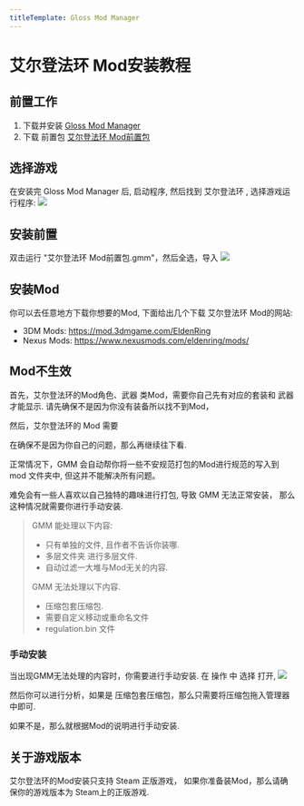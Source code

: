 ```yaml
---
titleTemplate: Gloss Mod Manager
---
```


# 艾尔登法环 Mod安装教程

## 前置工作

1. 下载并安装 [Gloss Mod Manager](https://mod.3dmgame.com/mod/197445)
2. 下载 前置包 [艾尔登法环 Mod前置包](https://cloud.aoe.top/s/KrRfO)



## 选择游戏

在安装完 Gloss Mod Manager 后, 启动程序, 然后找到 艾尔登法环 , 选择游戏运行程序:
![](https://mod.3dmgame.com/static/upload/mod/202401/MOD65a4d6ed67906.png@webp)

## 安装前置

双击运行 "艾尔登法环 Mod前置包.gmm"，然后全选，导入
![](https://mod.3dmgame.com/static/upload/mod/202401/MOD65a4da1577140.png@webp)

## 安装Mod

你可以去任意地方下载你想要的Mod, 下面给出几个下载 艾尔登法环 Mod的网站:

- 3DM Mods: https://mod.3dmgame.com/EldenRing
- Nexus Mods: https://www.nexusmods.com/eldenring/mods/


## Mod不生效

首先，艾尔登法环的Mod角色、武器 类Mod，需要你自己先有对应的套装和 武器才能显示. 
请先确保不是因为你没有装备所以找不到Mod，

然后，艾尔登法环的 Mod 需要 

在确保不是因为你自己的问题，那么再继续往下看. 

正常情况下，GMM 会自动帮你将一些不安规范打包的Mod进行规范的写入到 mod 文件夹中, 但这并不能解决所有问题。

难免会有一些人喜欢以自己独特的趣味进行打包, 导致 GMM 无法正常安装， 那么这种情况就需要你进行手动安装. 

> GMM 能处理以下内容:
> - 只有单独的文件, 且作者不告诉你装哪.
> - 多层文件夹 进行多层文件. 
> - 自动过滤一大堆与Mod无关的内容.
>   
> GMM 无法处理以下内容.
> - 压缩包套压缩包.
> - 需要自定义移动或重命名文件
> - regulation.bin 文件


### 手动安装

当出现GMM无法处理的内容时，你需要进行手动安装. 
在 操作 中 选择 打开, 
![](https://mod.3dmgame.com/static/upload/mod/202401/MOD65a4e08dea413.png@webp)

然后你可以进行分析，如果是 压缩包套压缩包，那么只需要将压缩包拖入管理器中即可. 

如果不是，那么就根据Mod的说明进行手动安装. 


## 关于游戏版本

艾尔登法环的Mod安装只支持 Steam 正版游戏， 如果你准备装Mod，那么请确保你的游戏版本为 Steam上的正版游戏. 
